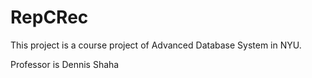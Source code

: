 # RepCRec

This project is a course project of Advanced Database System in NYU. 

Professor is Dennis Shaha
